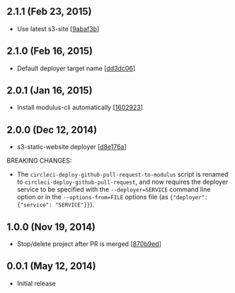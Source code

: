 ## 2.1.1 (Feb 23, 2015)

 - Use latest s3-site [[9abaf3b](https://github.com/SparkartGroupInc/qa-deployer/commit/9abaf3b9b56b450848c533a95d9771fce6dd0a39)]

## 2.1.0 (Feb 16, 2015)

 - Default deployer target name [[dd3dc06](https://github.com/SparkartGroupInc/qa-deployer/commit/dd3dc0678a34d658375f337cad90964f83891978)]

## 2.0.1 (Jan 16, 2015)

 - Install modulus-cli automatically [[1602923](https://github.com/SparkartGroupInc/qa-deployer/commit/16029235146e21a86cc2933ea1e0863bf412e627)]

## 2.0.0 (Dec 12, 2014)

 - s3-static-website deployer [[d8e176a](https://github.com/SparkartGroupInc/qa-deployer/commit/d8e176a56b24e9281bcae6fa296c1f25b8838d6e)]

BREAKING CHANGES:

 - The `circleci-deploy-github-pull-request-to-modulus` script is renamed to `circleci-deploy-github-pull-request`, and now requires the deployer service to be specified with the `--deployer=SERVICE` command line option or in the `--options-from=FILE` options file (as `{"deployer": {"service": "SERVICE"}}`).

## 1.0.0 (Nov 19, 2014)

 - Stop/delete project after PR is merged [[870b9ed](https://github.com/SparkartGroupInc/qa-deployer/commit/870b9ed1e65f222de61ec8f915678eb78a5af9db)]

## 0.0.1 (May 12, 2014)

 - Initial release
